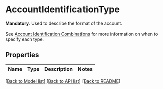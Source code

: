 # AccountIdentificationType

__Mandatory__. Used to describe the format of the account.<br><br> See [Account Identification Combinations](https://docs.yapily.com/guides/payments/payment-execution/#account-identifications-combinations) for more information on when to specify each type.
## Properties
Name | Type | Description | Notes
------------ | ------------- | ------------- | -------------

[[Back to Model list]](../README.md#documentation-for-models) [[Back to API list]](../README.md#documentation-for-api-endpoints) [[Back to README]](../README.md)


